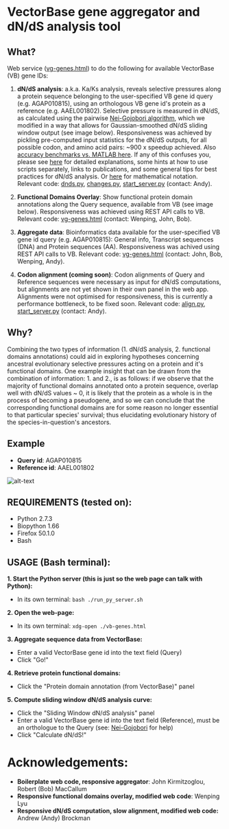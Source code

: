 # VectorBase gene aggregator and dN/dS analysis tool

## What?

Web service ([vg-genes.html][9]) to do the following for available VectorBase (VB) gene IDs:

 1. **dN/dS analysis**: a.k.a. Ka/Ks analysis, reveals selective pressures along a protein sequence belonging to the user-specified VB gene id query (e.g. AGAP010815), using an orthologous VB gene id's protein as a reference (e.g. AAEL001802). Selective pressure is measured in dN/dS, as calculated using the pairwise [Nei-Gojobori algorithm][1], which we modified in a way that allows for Gaussian-smoothed dN/dS sliding window output (see image below). Responsiveness was achieved by pickling pre-computed input statistics for the dN/dS outputs, for all possible codon, and amino acid pairs: ~900 x speedup achieved. Also [accuracy benchmarks vs. MATLAB here][2]. If any of this confuses you, please see [here][3] for detailed explanations, some hints at how to use scripts separately, links to publications, and some general tips for best practices for dN/dS analysis. Or [here][4] for mathematical notation. Relevant code: [dnds.py][7], [changes.py][8], [start_server.py][6] (contact: Andy). 
 
 2. **Functional Domains Overlay**: Show functional protein domain annotations along the Query sequence, available from VB (see image below). Responsiveness was achieved using REST API calls to VB. Relevant code: [vg-genes.html][9] (contact: Wenping, John, Bob).
 
 3. **Aggregate data**: Bioinformatics data available for the user-specified VB gene id query (e.g. AGAP010815): General info, Transcript sequences (DNA) and Protein sequences (AA). Responsiveness was achived using REST API calls to VB. Relevant code: [vg-genes.html][9] (contact: John, Bob, Wenping, Andy).

 4. **Codon alignment (coming soon)**: Codon alignments of Query and Reference sequences were necessary as input for dN/dS computations, but alignments are not yet shown in their own panel in the web app. Alignments were not optimised for responsiveness, this is currently a performance bottleneck, to be fixed soon. Relevant code: [align.py][5], [start_server.py][6] (contact: Andy).

## Why?

Combining the two types of information (1. dN/dS analysis, 2. functional domains annotations) could aid in exploring hypotheses concerning ancestral evolutionary selective pressures acting on a protein and it's functional domains. One example insight that can be drawn from the combination of information: 1. and 2., is as follows: if we observe that the majority of functional domains annotated onto a protein sequence, overlap well with dN/dS values ~ 0, it is likely that the protein as a whole is in the process of becoming a pseudogene, and so we can conclude that the corresponding functional domains are for some reason no longer essential to that particular species' survival; thus elucidating evolutionary history of the species-in-question's ancestors.

## Example

- **Query id**: AGAP010815 
- **Reference id**: AAEL001802

![alt-text](https://github.com/a1ultima/hpcleap_dnds/blob/master/py/data/webapp_demo_dnds-and-domains.PNG "demo of dnds and domain panels")

## REQUIREMENTS (tested on):
 - Python 2.7.3
 - Biopython 1.66
 - Firefox 50.1.0
 - Bash
 
## USAGE (Bash terminal):

**1. Start the Python server (this is just so the web page can talk with Python):** 
 - In its own terminal: `bash ./run_py_server.sh`

**2. Open the web-page:**
 - In its own terminal: `xdg-open ./vb-genes.html`

**3. Aggregate sequence data from VectorBase:**
 - Enter a valid VectorBase gene id into the text field (Query)
 - Click "Go!"
 
**4. Retrieve protein functional domains:**
 - Click the "Protein domain annotation (from VectorBase)" panel
 
**5. Compute sliding window dN/dS analysis curve:**
 - Click the "Sliding Window dN/dS analysis" panel
 - Enter a valid VectorBase gene id into the text field (Reference), must be an orthologue to the Query (see: [Nei-Gojobori][1] for help)
 - Click "Calculate dN/dS!"

[1]: https://www.ncbi.nlm.nih.gov/pubmed/3444411
[2]: https://github.com/a1ultima/hpcleap_dnds/blob/master/py/data/benchmarks.md
[3]: https://www.biostars.org/p/5817/
[4]: http://www.megasoftware.net/mega4/WebHelp/part_iv___evolutionary_analysis/computing_evolutionary_distances/distance_models/synonymouse_and_nonsynonymous_substitution_models/hc_nei_gojobori_method.htm
[5]: https://github.com/a1ultima/hpcleap_dnds/blob/master/py/scripts/align.py
[6]: https://github.com/a1ultima/hpcleap_dnds/blob/master/py/scripts/start_server.py
[7]: https://github.com/a1ultima/hpcleap_dnds/blob/master/py/scripts/dnds.py
[8]: https://github.com/a1ultima/hpcleap_dnds/blob/master/py/scripts/changes.py
[9]: https://github.com/a1ultima/hpcleap_dnds/blob/master/vb-genes.html

# Acknowledgements:
 - **Boilerplate web code, responsive aggregator**: John Kirmitzoglou, Robert (Bob) MacCallum
 - **Responsive functional domains overlay, modified web code**: Wenping Lyu
 - **Responsive dN/dS computation, slow alignment, modified web code:** Andrew (Andy) Brockman
 
